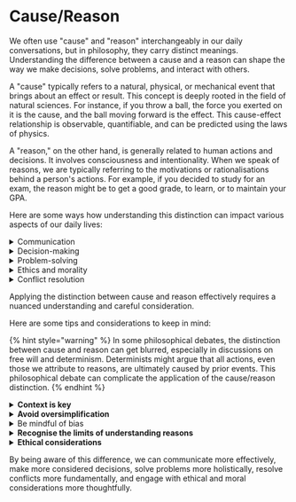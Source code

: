 # Cause/Reason

We often use "cause" and "reason" interchangeably in our daily conversations, but in philosophy, they carry distinct meanings. Understanding the difference between a cause and a reason can shape the way we make decisions, solve problems, and interact with others.

A "cause" typically refers to a natural, physical, or mechanical event that brings about an effect or result. This concept is deeply rooted in the field of natural sciences. For instance, if you throw a ball, the force you exerted on it is the cause, and the ball moving forward is the effect. This cause-effect relationship is observable, quantifiable, and can be predicted using the laws of physics.

A "reason," on the other hand, is generally related to human actions and decisions. It involves consciousness and intentionality. When we speak of reasons, we are typically referring to the motivations or rationalisations behind a person's actions. For example, if you decided to study for an exam, the reason might be to get a good grade, to learn, or to maintain your GPA.

Here are some ways how understanding this distinction can impact various aspects of our daily lives:

<details>

<summary>Communication</summary>

Knowing the difference between cause and reason can improve the way we communicate. When someone behaves in a certain way, we might be quick to attribute it to a cause—like they were tired or stressed.&#x20;

However, if we consider the reasons behind their actions, we might develop a deeper understanding of their motivations and intentions, leading to more empathetic and effective communication.&#x20;

For instance, if a friend snaps at you, the cause might be their lack of sleep, but the reason might be their worry about a family member's health.

</details>

<details>

<summary>Decision-making</summary>

Understanding the distinction can also help in decision-making. When deciding on a course of action, we often look at the causes and effects. However, considering the reasons allows us to factor in our values, ethics, and long-term goals.&#x20;

For example, when choosing a career, the cause might be to earn a living, but the reasons might include personal fulfillment, passion, or making a positive impact on society.

</details>

<details>

<summary>Problem-solving</summary>

When solving problems, identifying the causes is important to find a solution. But understanding the reasons can provide deeper insights.&#x20;

For instance, if a team's productivity is low, the cause might be lack of resources, but the reasons could be lack of motivation or poor team dynamics.

</details>

<details>

<summary>Ethics and morality</summary>

Distinguishing between cause and reason is central to ethics and morality. Causes are value-neutral—they simply lead to effects. Reasons, however, involve intentions and can carry moral weight. For example, stealing bread because of hunger is the cause, but stealing bread to feed one's starving family is the reason, which might evoke different ethical considerations.

</details>

<details>

<summary>Conflict resolution</summary>

In conflict situations, focusing on causes might only treat the symptoms rather than resolving the underlying issues. By considering the reasons, we might uncover deeper conflicts or misunderstandings that need to be addressed. If two coworkers are constantly arguing, the cause might be their different work styles, but the reason might be a lack of clear communication or understanding.

</details>

Applying the distinction between cause and reason effectively requires a nuanced understanding and careful consideration.&#x20;

Here are some tips and considerations to keep in mind:

{% hint style="warning" %}
In some philosophical debates, the distinction between cause and reason can get blurred, especially in discussions on free will and determinism. Determinists might argue that all actions, even those we attribute to reasons, are ultimately caused by prior events. This philosophical debate can complicate the application of the cause/reason distinction.
{% endhint %}

<details>

<summary><strong>Context is key</strong></summary>

The context in which these terms are used significantly influences their meaning. For example, in a scientific context, "cause" might strictly refer to a physical event or process, while "reason" might not be applicable at all. However, in a philosophical or psychological context, both terms have relevance, though their meanings differ as discussed earlier. Therefore, always consider the context when applying this distinction.

</details>

<details>

<summary><strong>Avoid oversimplification</strong></summary>

While it's helpful to distinguish between cause and reason, it's also important not to oversimplify complex situations. For instance, human behavior is often the result of a mix of causes (like biological factors) and reasons (like personal values). Oversimplifying such complexities can lead to misunderstanding or miscommunication.

</details>

<details>

<summary>Be mindful of bias</summary>

When considering reasons, we need to be mindful of our own biases. We often interpret others' reasons based on our own experiences and perspectives, which might not align with their actual motivations. This is known as the [Fundamental Attribution Error](../fallacies/fundamental-attribution-error.md) in psychology. To mitigate this, [practice empathy and active listening](../principles-and-axioms/principle-of-charity.md), and seek clarification when necessary.

</details>

<details>

<summary><strong>Recognise the limits of understanding reasons</strong></summary>

While reasons can provide deep insights into human behavior, they can also be elusive or subjective. People might not fully understand their own reasons, or they might not be able to articulate them clearly. Also, reasons can change over time. This is a limitation when applying the concept of reasons in practical situations.

</details>

<details>

<summary><strong>Ethical considerations</strong></summary>

When analyzing reasons, ethical considerations often come into play, as reasons are closely linked to intentions. However, it's important to remember that understanding someone's reasons does not necessarily justify their actions. For example, understanding the reason for a harmful action does not make the action ethically acceptable.

</details>

By being aware of this difference, we can communicate more effectively, make more considered decisions, solve problems more holistically, resolve conflicts more fundamentally, and engage with ethical and moral considerations more thoughtfully.
